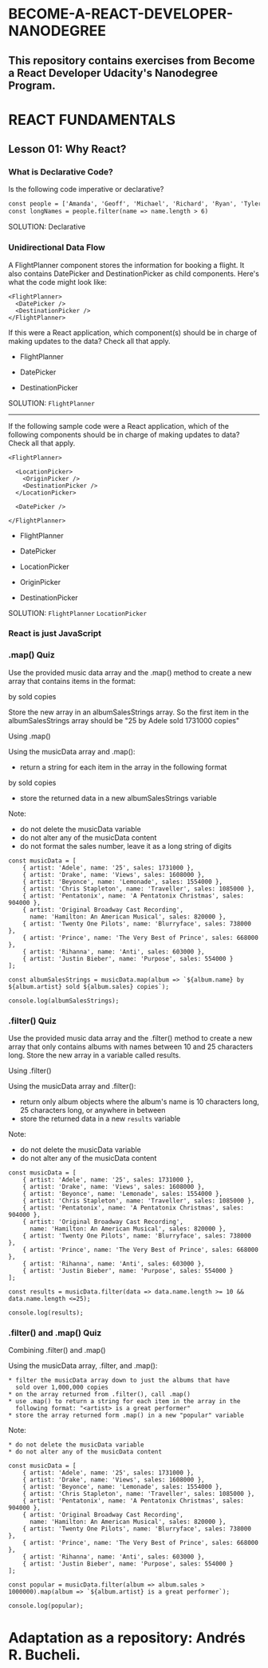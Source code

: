 # BECOME-A-REACT-DEVELOPER-NANODEGREE

## This repository contains exercises from Become a React Developer Udacity's Nanodegree Program. 

# REACT FUNDAMENTALS

## Lesson 01: Why React?

### What is Declarative Code?

Is the following code imperative or declarative?

```html
const people = ['Amanda', 'Geoff', 'Michael', 'Richard', 'Ryan', 'Tyler']
const longNames = people.filter(name => name.length > 6)
```

SOLUTION:
Declarative

### Unidirectional Data Flow

A FlightPlanner component stores the information for booking a flight. It also contains DatePicker and DestinationPicker as child components. Here's what the code might look like:

```
<FlightPlanner>
  <DatePicker />
  <DestinationPicker />
</FlightPlanner>
```
If this were a React application, which component(s) should be in charge of making updates to the data? Check all that apply.

 
* FlightPlanner

 
* DatePicker

 
* DestinationPicker

SOLUTION:
`FlightPlanner`
_________________________________________________________________________________________________________________________________________________________________________________

If the following sample code were a React application, which of the following components should be in charge of making updates to data? Check all that apply.

```
<FlightPlanner>

  <LocationPicker>
    <OriginPicker />
    <DestinationPicker />
  </LocationPicker>

  <DatePicker />

</FlightPlanner>
```
 
* FlightPlanner

 
* DatePicker

 
* LocationPicker

 
* OriginPicker

 
* DestinationPicker

SOLUTION:
`FlightPlanner`
`LocationPicker`


### React is just JavaScript

### .map() Quiz
Use the provided music data array and the .map() method to create a new array that contains items in the format:

<album-name> by <artist> sold <sales> copies
  
Store the new array in an albumSalesStrings array. So the first item in the albumSalesStrings array should be "25 by Adele sold 1731000 copies"


Using .map()
 
Using the musicData array and .map():

  * return a string for each item in the array in the following format
  
  <album-name> by <artist> sold <sales> copies
  
  * store the returned data in a new albumSalesStrings variable
 
 Note:
  * do not delete the musicData variable
  * do not alter any of the musicData content
  * do not format the sales number, leave it as a long string of digits
 

```
const musicData = [
    { artist: 'Adele', name: '25', sales: 1731000 },
    { artist: 'Drake', name: 'Views', sales: 1608000 },
    { artist: 'Beyonce', name: 'Lemonade', sales: 1554000 },
    { artist: 'Chris Stapleton', name: 'Traveller', sales: 1085000 },
    { artist: 'Pentatonix', name: 'A Pentatonix Christmas', sales: 904000 },
    { artist: 'Original Broadway Cast Recording', 
      name: 'Hamilton: An American Musical', sales: 820000 },
    { artist: 'Twenty One Pilots', name: 'Blurryface', sales: 738000 },
    { artist: 'Prince', name: 'The Very Best of Prince', sales: 668000 },
    { artist: 'Rihanna', name: 'Anti', sales: 603000 },
    { artist: 'Justin Bieber', name: 'Purpose', sales: 554000 }
];

const albumSalesStrings = musicData.map(album => `${album.name} by ${album.artist} sold ${album.sales} copies`);

console.log(albumSalesStrings);

```

### .filter() Quiz

Use the provided music data array and the .filter() method to create a new array that only contains albums with names between 10 and 25 characters long. Store the new array
in a variable called results.

Using .filter()
 
 Using the musicData array and .filter():
 
   * return only album objects where the album's name is
     10 characters long, 25 characters long, or anywhere in between
   * store the returned data in a new `results` variable
 
   Note:
   
   * do not delete the musicData variable
   * do not alter any of the musicData content
 

```
const musicData = [
    { artist: 'Adele', name: '25', sales: 1731000 },
    { artist: 'Drake', name: 'Views', sales: 1608000 },
    { artist: 'Beyonce', name: 'Lemonade', sales: 1554000 },
    { artist: 'Chris Stapleton', name: 'Traveller', sales: 1085000 },
    { artist: 'Pentatonix', name: 'A Pentatonix Christmas', sales: 904000 },
    { artist: 'Original Broadway Cast Recording', 
      name: 'Hamilton: An American Musical', sales: 820000 },
    { artist: 'Twenty One Pilots', name: 'Blurryface', sales: 738000 },
    { artist: 'Prince', name: 'The Very Best of Prince', sales: 668000 },
    { artist: 'Rihanna', name: 'Anti', sales: 603000 },
    { artist: 'Justin Bieber', name: 'Purpose', sales: 554000 }
];

const results = musicData.filter(data => data.name.length >= 10 && data.name.length <=25);

console.log(results);
```

### .filter() and .map() Quiz

Combining .filter() and .map()
 
  Using the musicData array, .filter, and .map():
  
    * filter the musicData array down to just the albums that have 
      sold over 1,000,000 copies
    * on the array returned from .filter(), call .map()
    * use .map() to return a string for each item in the array in the
      following format: "<artist> is a great performer"
    * store the array returned form .map() in a new "popular" variable
 
  Note:
  
    * do not delete the musicData variable
    * do not alter any of the musicData content
 

```
const musicData = [
    { artist: 'Adele', name: '25', sales: 1731000 },
    { artist: 'Drake', name: 'Views', sales: 1608000 },
    { artist: 'Beyonce', name: 'Lemonade', sales: 1554000 },
    { artist: 'Chris Stapleton', name: 'Traveller', sales: 1085000 },
    { artist: 'Pentatonix', name: 'A Pentatonix Christmas', sales: 904000 },
    { artist: 'Original Broadway Cast Recording', 
      name: 'Hamilton: An American Musical', sales: 820000 },
    { artist: 'Twenty One Pilots', name: 'Blurryface', sales: 738000 },
    { artist: 'Prince', name: 'The Very Best of Prince', sales: 668000 },
    { artist: 'Rihanna', name: 'Anti', sales: 603000 },
    { artist: 'Justin Bieber', name: 'Purpose', sales: 554000 }
];

const popular = musicData.filter(album => album.sales > 1000000).map(album => `${album.artist} is a great performer`);

console.log(popular);
```



# Adaptation as a repository: Andrés R. Bucheli.
